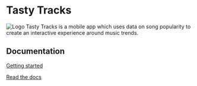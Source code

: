 # Tasty Tracks
![Logo](https://user-images.githubusercontent.com/20007954/53214621-3e5fe680-361b-11e9-842c-42b2f5676b51.png)
Tasty Tracks is a mobile app which uses data on song popularity to create an interactive experience around music trends.

## Documentation

[Getting started](docs/getting_started.md)

[Read the docs](docs/index.md)
